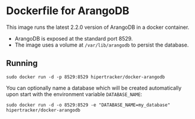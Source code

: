 # Dockerfile for ArangoDB

This image runs the latest 2.2.0 version of ArangoDB in a docker container.

- ArangoDB is exposed at the standard port 8529.
- The image uses a volume at `/var/lib/arangodb` to persist the database.

## Running

    sudo docker run -d -p 8529:8529 hipertracker/docker-arangodb

You can optionally name a database which will be created automatically upon start with the environment variable `DATABASE_NAME`:

    sudo docker run -d -o 8529:8529 -e "DATABASE_NAME=my_database" hipertracker/docker-arangodb

